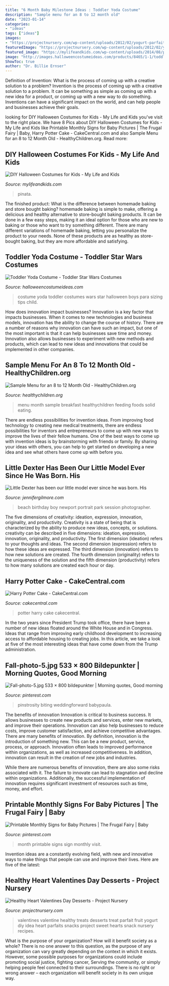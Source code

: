 ```yaml
---
title: "6 Month Baby Milestone Ideas : Toddler Yoda Costume"
description: "Sample menu for an 8 to 12 month old"
date: "2023-01-14"
categories:
- "ideas"
tags: ["ideas"]
images:
- "https://projectnursery.com/wp-content/uploads/2012/02/yogurt-parfait-693x1024.jpg"
featuredImage: "https://projectnursery.com/wp-content/uploads/2012/02/yogurt-parfait-693x1024.jpg"
featured_image: "https://mylifeandkids.com/wp-content/uploads/2014/08/pinata.jpg"
image: "http://images.halloweencostumeideas.com/products/8465/1-1/toddler-yoda-costume.jpg"
ShowToc: true
author: "Dr. Billie Ernser"
---
```



Definition of Invention: What is the process of coming up with a creative solution to a problem?
Invention is the process of coming up with a creative solution to a problem. It can be something as simple as coming up with a new idea for a product, or coming up with a new way to do something. Inventions can have a significant impact on the world, and can help people and businesses achieve their goals.

	

		
looking for DIY Halloween Costumes for Kids - My Life and Kids you've visit to the right place. We have 8 Pics about DIY Halloween Costumes for Kids - My Life and Kids like Printable Monthly Signs for Baby Pictures | The Frugal Fairy | Baby, Harry Potter Cake - CakeCentral.com and also Sample Menu for an 8 to 12 Month Old - HealthyChildren.org. Read more:
		
    
## DIY Halloween Costumes For Kids - My Life And Kids

<img loading=lazy src="https://mylifeandkids.com/wp-content/uploads/2014/08/pinata.jpg" onerror="this.onerror=null;this.src='https://tse2.mm.bing.net/th?id=OIP.YaXr1xPSikx1P5R6ygml-QHaOl&amp;pid=15.1';" alt="DIY Halloween Costumes for Kids - My Life and Kids">

_Source: mylifeandkids.com_

>pinata. 

	

The finished product: What is the difference between homemade baking and store bought baking?
homemade baking is simple to make, offering a delicious and healthy alternative to store-bought baking products. It can be done in a few easy steps, making it an ideal option for those who are new to baking or those who want to try something different. There are many different variations of homemade baking, letting you personalize the product to your needs. None of these products are as healthy as store-bought baking, but they are more affordable and satisfying.

    
## Toddler Yoda Costume - Toddler Star Wars Costumes

<img loading=lazy src="http://images.halloweencostumeideas.com/products/8465/1-1/toddler-yoda-costume.jpg" onerror="this.onerror=null;this.src='https://tse2.mm.bing.net/th?id=OIP.amFFryzegrVwYuyPg-DFzgHaKl&amp;pid=15.1';" alt="Toddler Yoda Costume - Toddler Star Wars Costumes">

_Source: halloweencostumeideas.com_

>costume yoda toddler costumes wars star halloween boys para sizing tips child. 

	

How does innovation impact businesses?
Innovation is a key factor that impacts businesses. When it comes to new technologies and business models, innovation has the ability to change the course of history. There are a number of reasons why innovation can have such an impact, but one of the most important is that it can help businesses save time and money. Innovation also allows businesses to experiment with new methods and products, which can lead to new ideas and innovations that could be implemented in other companies.

    
## Sample Menu For An 8 To 12 Month Old - HealthyChildren.org

<img loading=lazy src="https://www.healthychildren.org/SiteCollectionImagesArticleImages/SampleMenu_8to12MonthOld.jpg" onerror="this.onerror=null;this.src='https://tse4.mm.bing.net/th?id=OIP.YzhGJkVf6pvtBDWU7rC6ewAAAA&amp;pid=15.1';" alt="Sample Menu for an 8 to 12 Month Old - HealthyChildren.org">

_Source: healthychildren.org_

>menu month sample breakfast healthychildren feeding foods solid eating. 

	

There are endless possibilities for invention ideas. From improving food technology to creating new medical treatments, there are endless possibilities for inventors and entrepreneurs to come up with new ways to improve the lives of their fellow humans. One of the best ways to come up with invention ideas is by brainstorming with friends or family. By sharing your ideas with others, you can help to get started on developing a new idea and see what others have come up with before you.

    
## Little Dexter Has Been Our Little Model Ever Since He Was Born. His

<img loading=lazy src="https://jennifergilmore.com/blog/wp-content/uploads/2014/10/gilmore_studios_family_portrait_photo_at_the_park_rustic_woods_balloons_colorful_outfit_newport_beach_orange_county_2_year_old_boy_toddler_blog_03.jpg" onerror="this.onerror=null;this.src='https://tse4.mm.bing.net/th?id=OIP.-41232uzs4OPW_PNPltTeQHaFS&amp;pid=15.1';" alt="Little Dexter has been our little model ever since he was born. His">

_Source: jennifergilmore.com_

>beach birthday boy newport portrait park session photographer. 

	

The five dimensions of creativity: ideation, expression, innovation, originality, and productivity.
Creativity is a state of being that is characterized by the ability to produce new ideas, concepts, or solutions. creativity can be described in five dimensions: ideation, expression, innovation, originality, and productivity. The first dimension (ideation) refers to your thoughts and ideas. The second dimension (expression) refers to how these ideas are expressed. The third dimension (innovation) refers to how new solutions are created. The fourth dimension (originality) refers to the uniqueness of the solution and the fifth dimension (productivity) refers to how many solutions are created each hour or day.

    
## Harry Potter Cake - CakeCentral.com

<img loading=lazy src="https://cdn001.cakecentral.com/gallery/2015/03/900_75165721vY_harry-potter-cake.jpg" onerror="this.onerror=null;this.src='https://tse3.mm.bing.net/th?id=OIP.J5LDcfL6yxNClcwfGDi_eAHaMq&amp;pid=15.1';" alt="Harry Potter Cake - CakeCentral.com">

_Source: cakecentral.com_

>potter harry cake cakecentral. 

	

In the two years since President Trump took office, there have been a number of new ideas floated around the White House and in Congress. Ideas that range from improving early childhood development to increasing access to affordable housing to creating jobs. In this article, we take a look at five of the most interesting ideas that have come down from the Trump administration.

    
## Fall-photo-5.jpg 533 × 800 Bildepunkter | Morning Quotes, Good Morning

<img loading=lazy src="https://i.pinimg.com/736x/20/33/02/203302451c0c5798e1dd806f9aad908c.jpg" onerror="this.onerror=null;this.src='https://tse3.mm.bing.net/th?id=OIP.-iBrL9v6_cUinyead69xTwAAAA&amp;pid=15.1';" alt="Fall-photo-5.jpg 533 × 800 bildepunkter | Morning quotes, Good morning">

_Source: pinterest.com_

>pinstrosity biting weddingforward babypaula. 

	

The benefits of innovation
Innovation is critical to business success. It allows businesses to create new products and services, enter new markets, and improve their operations. Innovation can also help businesses to reduce costs, improve customer satisfaction, and achieve competitive advantages.
There are many benefits of innovation. By definition, innovation is the introduction of something new. This can be a new product, service, process, or approach. Innovation often leads to improved performance within organizations, as well as increased competitiveness. In addition, innovation can result in the creation of new jobs and industries.

While there are numerous benefits of innovation, there are also some risks associated with it. The failure to innovate can lead to stagnation and decline within organizations. Additionally, the successful implementation of innovation requires significant investment of resources such as time, money, and effort.

    
## Printable Monthly Signs For Baby Pictures | The Frugal Fairy | Baby

<img loading=lazy src="https://i.pinimg.com/originals/d2/a1/c0/d2a1c057e544fbf0a8e983223dc2a445.jpg" onerror="this.onerror=null;this.src='https://tse4.mm.bing.net/th?id=OIP.04yeMtQLB1Z8cRYQNylDRgHaJ4&amp;pid=15.1';" alt="Printable Monthly Signs for Baby Pictures | The Frugal Fairy | Baby">

_Source: pinterest.com_

>month printable signs sign monthly visit. 

	

Invention ideas are a constantly evolving field, with new and innovative ways to make things that people can use and improve their lives. Here are five of the latest:

    
## Healthy Heart Valentines Day Desserts - Project Nursery

<img loading=lazy src="https://projectnursery.com/wp-content/uploads/2012/02/yogurt-parfait-693x1024.jpg" onerror="this.onerror=null;this.src='https://tse4.mm.bing.net/th?id=OIP.hAkt-zI7H63aifKc25JePQHaK8&amp;pid=15.1';" alt="Healthy Heart Valentines Day Desserts - Project Nursery">

_Source: projectnursery.com_

>valentines valentine healthy treats desserts treat parfait fruit yogurt diy idea heart parfaits snacks project sweet hearts snack nursery recipes. 

	

What is the purpose of your organization? How will it benefit society as a whole?
There is no one answer to this question, as the purpose of any organization can vary greatly depending on the context in which it exists. However, some possible purposes for organizations could include promoting social justice, fighting cancer, Serving the community, or simply helping people feel connected to their surroundings. There is no right or wrong answer – each organization will benefit society in its own unique way.

